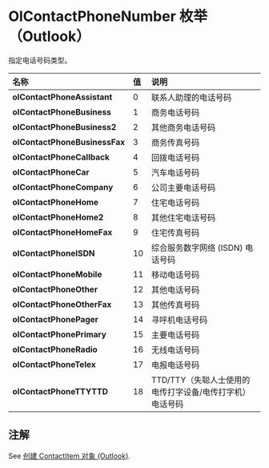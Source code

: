 
# OlContactPhoneNumber 枚举 （Outlook）

指定电话号码类型。



|**名称**|**值**|**说明**|
|:-----|:-----|:-----|
|**olContactPhoneAssistant**|0|联系人助理的电话号码|
|**olContactPhoneBusiness**|1|商务电话号码|
|**olContactPhoneBusiness2**|2|其他商务电话号码|
|**olContactPhoneBusinessFax**|3|商务传真号码|
|**olContactPhoneCallback**|4|回拨电话号码|
|**olContactPhoneCar**|5|汽车电话号码|
|**olContactPhoneCompany**|6|公司主要电话号码|
|**olContactPhoneHome**|7|住宅电话号码|
|**olContactPhoneHome2**|8|其他住宅电话号码|
|**olContactPhoneHomeFax**|9|住宅传真号码|
|**olContactPhoneISDN**|10|综合服务数字网络 (ISDN) 电话号码|
|**olContactPhoneMobile**|11|移动电话号码|
|**olContactPhoneOther**|12|其他电话号码|
|**olContactPhoneOtherFax**|13|其他传真号码|
|**olContactPhonePager**|14|寻呼机电话号码|
|**olContactPhonePrimary**|15|主要电话号码|
|**olContactPhoneRadio**|16|无线电话号码|
|**olContactPhoneTelex**|17|电报电话号码|
|**olContactPhoneTTYTTD**|18|TTD/TTY（失聪人士使用的电传打字设备/电传打字机）电话号码|

## 注解

See [创建 ContactItem 对象 (Outlook)](8e32093c-a678-f1fd-3f35-c2d8994d166f.md).

